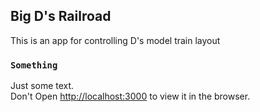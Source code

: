 ## Big D's Railroad

This is an app for controlling D's model train layout

### `Something`

Just some text.<br />
Don't Open [http://localhost:3000](http://localhost:3000) to view it in the browser.

